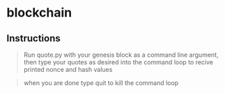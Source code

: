 # blockchain

## Instructions

> Run quote.py with your genesis block as a command line argument, then type your quotes as desired into the command loop to recive printed nonce and hash values

> when you are done type quit to kill the command loop